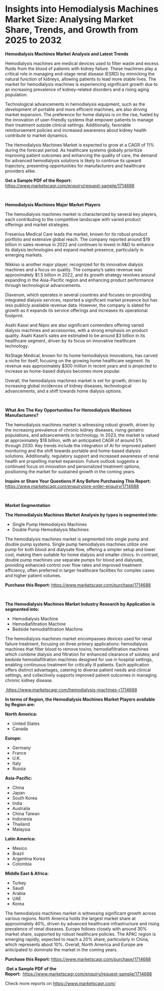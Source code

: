 <p><h1>Insights into Hemodialysis Machines Market Size: Analysing Market Share, Trends, and Growth from 2025 to 2032</h1></p><p><strong>Hemodialysis Machines Market Analysis and Latest Trends</strong></p>
<p><p>Hemodialysis machines are medical devices used to filter waste and excess fluids from the blood of patients with kidney failure. These machines play a critical role in managing end-stage renal disease (ESRD) by mimicking the natural function of kidneys, allowing patients to lead more stable lives. The market for hemodialysis machines is experiencing significant growth due to an increasing prevalence of kidney-related disorders and a rising aging population. </p><p>Technological advancements in hemodialysis equipment, such as the development of portable and more efficient machines, are also driving market expansion. The preference for home dialysis is on the rise, fueled by the innovation of user-friendly systems that empower patients to manage their treatment outside clinical settings. Additionally, favorable reimbursement policies and increased awareness about kidney health contribute to market dynamics. </p><p>The Hemodialysis Machines Market is expected to grow at a CAGR of 11% during the forecast period. As healthcare systems globally prioritize improving patient outcomes and enhancing the quality of care, the demand for advanced hemodialysis solutions is likely to continue its upward trajectory, presenting opportunities for manufacturers and healthcare providers alike.</p></p>
<p><strong>Get a Sample PDF of the Report:&nbsp;</strong> <a href="https://www.marketscagr.com/enquiry/request-sample/1714688?utm_campaign=1905&utm_medium=2&utm_source=Github&utm_content=ia&utm_term=11012025&utm_id=hemodialysis-machines">https://www.marketscagr.com/enquiry/request-sample/1714688</a></p>
<p>&nbsp;</p>
<p><strong>Hemodialysis Machines Major Market Players</strong></p>
<p><p>The hemodialysis machines market is characterized by several key players, each contributing to the competitive landscape with varied product offerings and market strategies. </p><p>Fresenius Medical Care leads the market, known for its robust product portfolio and extensive global reach. The company reported around $19 billion in sales revenue in 2022 and continues to invest in R&D to enhance its dialysis technologies and expand market presence, particularly in emerging markets.</p><p>Nikkiso is another major player, recognized for its innovative dialysis machines and a focus on quality. The company’s sales revenue was approximately $1.5 billion in 2022, and its growth strategy revolves around expanding in the Asia-Pacific region and enhancing product performance through technological advancements.</p><p>Diaverum, which operates in several countries and focuses on providing integrated dialysis services, reported a significant market presence but has less publicly available revenue data. However, the company is slated for growth as it expands its service offerings and increases its operational footprint.</p><p>Asahi Kasei and Nipro are also significant contenders offering varied dialysis machines and accessories, with a strong emphasis on product quality. Asahi Kasei’s sales are estimated to be around $3 billion in its healthcare segment, driven by its focus on innovative healthcare technology.</p><p>NxStage Medical, known for its home hemodialysis innovations, has carved a niche for itself, focusing on the growing home healthcare segment. Its revenue was approximately $300 million in recent years and is projected to increase as home-based dialysis becomes more popular.</p><p>Overall, the hemodialysis machines market is set for growth, driven by increasing global incidences of kidney diseases, technological advancements, and a shift towards home dialysis options.</p></p>
<p>&nbsp;</p>
<p><strong>What Are The Key Opportunities For Hemodialysis Machines Manufacturers?</strong></p>
<p><p>The hemodialysis machines market is witnessing robust growth, driven by the increasing prevalence of chronic kidney diseases, rising geriatric populations, and advancements in technology. In 2023, the market is valued at approximately $18 billion, with an anticipated CAGR of around 5% through 2030. Key trends include the integration of AI for improved patient monitoring and the shift towards portable and home-based dialysis solutions. Additionally, regulatory support and increased awareness of renal health are propelling market expansion. Future outlook suggests a continued focus on innovation and personalized treatment options, positioning the market for sustained growth in the coming years.</p></p>
<p><strong>Inquire or Share Your Questions If Any Before Purchasing This Report:</strong> <a href="https://www.marketscagr.com/enquiry/pre-order-enquiry/1714688?utm_campaign=1905&utm_medium=2&utm_source=Github&utm_content=ia&utm_term=11012025&utm_id=hemodialysis-machines">https://www.marketscagr.com/enquiry/pre-order-enquiry/1714688</a></p>
<p>&nbsp;</p>
<p><strong>Market Segmentation</strong></p>
<p><strong>The Hemodialysis Machines Market Analysis by types is segmented into:</strong></p>
<p><ul><li>Single Pump Hemodialysis Machines</li><li>Double Pump Hemodialysis Machines</li></ul></p>
<p><p>The hemodialysis machines market is segmented into single pump and double pump systems. Single pump hemodialysis machines utilize one pump for both blood and dialysate flow, offering a simpler setup and lower cost, making them suitable for home dialysis and smaller clinics. In contrast, double pump machines use separate pumps for blood and dialysate, providing enhanced control over flow rates and improved treatment efficiency, often preferred in larger healthcare facilities for complex cases and higher patient volumes.</p></p>
<p><strong>Purchase this Report:&nbsp;</strong><a href="https://www.marketscagr.com/purchase/1714688?utm_campaign=1905&utm_medium=2&utm_source=Github&utm_content=ia&utm_term=11012025&utm_id=hemodialysis-machines">https://www.marketscagr.com/purchase/1714688</a></p>
<p>&nbsp;</p>
<p><strong>The Hemodialysis Machines Market Industry Research by Application is segmented into:</strong></p>
<p><ul><li>Hemodialysis Machine</li><li>Hemodiafiltration Machine</li><li>Bedside hemodiafiltration Machine</li></ul></p>
<p><p>The hemodialysis machines market encompasses devices used for renal failure treatment, focusing on three primary applications: hemodialysis machines that filter blood to remove toxins; hemodiafiltration machines which combine dialysis and filtration for enhanced clearance of solutes; and bedside hemodiafiltration machines designed for use in hospital settings, enabling continuous treatment for critically ill patients. Each application offers distinct advantages, catering to diverse patient needs and clinical settings, and collectively supports improved patient outcomes in managing chronic kidney disease.</p></p>
<p><a href="https://www.marketscagr.com/hemodialysis-machines-r1714688?utm_campaign=1905&utm_medium=2&utm_source=Github&utm_content=ia&utm_term=11012025&utm_id=hemodialysis-machines">&nbsp;https://www.marketscagr.com/hemodialysis-machines-r1714688</a></p>
<p><strong>In terms of Region, the Hemodialysis Machines Market Players available by Region are:</strong></p>
<p>
    <p> <strong> North America: </strong>
        <ul>
            <li>United States</li>
            <li>Canada</li>
        </ul>
        </p> 
    <p> <strong> Europe: </strong>
        <ul>
            <li>Germany</li>
            <li>France</li>
            <li>U.K.</li>
            <li>Italy</li>
            <li>Russia</li>
        </ul>
        </p> 
    <p> <strong> Asia-Pacific: </strong>
        <ul>
            <li>China</li>
            <li>Japan</li>
            <li>South Korea</li>
            <li>India</li>
            <li>Australia</li>
            <li>China Taiwan</li>
            <li>Indonesia</li>
            <li>Thailand</li>
            <li>Malaysia</li>
        </ul>
        </p> 
    <p> <strong> Latin America: </strong>
        <ul>
            <li>Mexico</li>
            <li>Brazil</li>
            <li>Argentina Korea</li>
            <li>Colombia</li>
        </ul>
        </p> 
    <p> <strong> Middle East & Africa: </strong>
        <ul>
            <li>Turkey</li>
            <li>Saudi</li>
            <li>Arabia</li>
            <li>UAE</li>
            <li>Korea</li>
        </ul>
    </p>
    </p>
<p><p>The hemodialysis machines market is witnessing significant growth across various regions. North America holds the largest market share at approximately 40%, driven by advanced healthcare infrastructure and rising prevalence of renal diseases. Europe follows closely with around 30% market share, supported by robust healthcare policies. The APAC region is emerging rapidly, expected to reach a 20% share, particularly in China, which represents about 10%. Overall, North America and Europe are anticipated to dominate the market in the coming years.</p></p>
<p><strong>Purchase this Report: </strong><a href="https://www.marketscagr.com/purchase/1714688?utm_campaign=1905&utm_medium=2&utm_source=Github&utm_content=ia&utm_term=11012025&utm_id=hemodialysis-machines">https://www.marketscagr.com/purchase/1714688</a></p>
<p>&nbsp;<strong>Get a Sample PDF of the Report:&nbsp;&nbsp;</strong><a href="https://www.marketscagr.com/enquiry/request-sample/1714688?utm_campaign=1905&utm_medium=2&utm_source=Github&utm_content=ia&utm_term=11012025&utm_id=hemodialysis-machines">https://www.marketscagr.com/enquiry/request-sample/1714688</a></p>
<p><strong></strong></p>
<p>Check more reports on <a href="https://www.marketscagr.com/?utm_campaign=1905&utm_medium=2&utm_source=Github&utm_content=ia&utm_term=11012025&utm_id=hemodialysis-machines">https://www.marketscagr.com/</a></p>